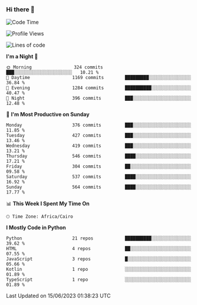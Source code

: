 ### Hi there 👋

<!--
**AMR-KELEG/AMR-KELEG** is a ✨ _special_ ✨ repository because its `README.md` (this file) appears on your GitHub profile.

Here are some ideas to get you started:

- 🔭 I’m currently working on ...
- 🌱 I’m currently learning ...
- 👯 I’m looking to collaborate on ...
- 🤔 I’m looking for help with ...
- 💬 Ask me about ...
- 📫 How to reach me: ...
- 😄 Pronouns: ...
- ⚡ Fun fact: ...
-->

<!--START_SECTION:waka-->
![Code Time](http://img.shields.io/badge/Code%20Time-0%20secs-blue)

![Profile Views](http://img.shields.io/badge/Profile%20Views-1-blue)

![Lines of code](https://img.shields.io/badge/From%20Hello%20World%20I%27ve%20Written-20.6%20million%20lines%20of%20code-blue)

**I'm a Night 🦉** 

```text
🌞 Morning                324 commits         ███░░░░░░░░░░░░░░░░░░░░░░   10.21 % 
🌆 Daytime                1169 commits        █████████░░░░░░░░░░░░░░░░   36.84 % 
🌃 Evening                1284 commits        ██████████░░░░░░░░░░░░░░░   40.47 % 
🌙 Night                  396 commits         ███░░░░░░░░░░░░░░░░░░░░░░   12.48 % 
```
📅 **I'm Most Productive on Sunday** 

```text
Monday                   376 commits         ███░░░░░░░░░░░░░░░░░░░░░░   11.85 % 
Tuesday                  427 commits         ███░░░░░░░░░░░░░░░░░░░░░░   13.46 % 
Wednesday                419 commits         ███░░░░░░░░░░░░░░░░░░░░░░   13.21 % 
Thursday                 546 commits         ████░░░░░░░░░░░░░░░░░░░░░   17.21 % 
Friday                   304 commits         ██░░░░░░░░░░░░░░░░░░░░░░░   09.58 % 
Saturday                 537 commits         ████░░░░░░░░░░░░░░░░░░░░░   16.92 % 
Sunday                   564 commits         ████░░░░░░░░░░░░░░░░░░░░░   17.77 % 
```


📊 **This Week I Spent My Time On** 

```text
🕑︎ Time Zone: Africa/Cairo
```

**I Mostly Code in Python** 

```text
Python                   21 repos            ██████████░░░░░░░░░░░░░░░   39.62 % 
HTML                     4 repos             ██░░░░░░░░░░░░░░░░░░░░░░░   07.55 % 
JavaScript               3 repos             █░░░░░░░░░░░░░░░░░░░░░░░░   05.66 % 
Kotlin                   1 repo              ░░░░░░░░░░░░░░░░░░░░░░░░░   01.89 % 
TypeScript               1 repo              ░░░░░░░░░░░░░░░░░░░░░░░░░   01.89 % 
```




 Last Updated on 15/06/2023 01:38:23 UTC
<!--END_SECTION:waka-->
